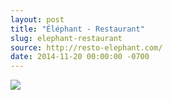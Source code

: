 ```yaml
---
layout: post
title: "Éléphant - Restaurant"
slug: elephant-restaurant
source: http://resto-elephant.com/
date: 2014-11-20 00:00:00 -0700
---
```


<img src="{{ site.url }}/assets/img/screenshots/elephant-restaurant.jpg">
